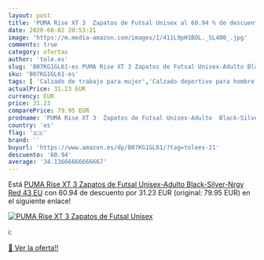 ```yaml
---
layout: post
title: 'PUMA Rise XT 3  Zapatos de Futsal Unisex al 60.94 % de descuento'
date: 2020-08-02 20:53:21
image: 'https://m.media-amazon.com/images/I/411L9pH1BOL._SL400_.jpg'
comments: true
category: ofertas
author: 'tole.es'
slug: 'B07KG1GL61-es PUMA Rise XT 3 Zapatos de Futsal Unisex-Adulto Black-...'
sku: 'B07KG1GL61-es'
tags: [ 'Calzado de trabajo para mujer','Calzado deportivo para hombre','Calzado sanitario y de hostelería para mujer','Chanclas y sandalias de piscina para hombre','Sandalias y chanclas para niña','Zapatillas y calzado deportivo para hombre','Zapatos','Zapatos para hombre','Zapatos para mujer','Zapatos para niñas pequeñas','Zapatos y complementos','Zuecos sanitarios y de hostelería para mujer','Zuecos y mules para hombre','zapatos', ]
actualPrice: 31.23 EUR
currency: EUR
price: 31.23
comparePrice: 79.95 EUR
prodname: 'PUMA Rise XT 3  Zapatos de Futsal Unisex-Adulto  Black-Silver-Nrgy Red  43 EU'
country: 'es'
flag: '🇪🇸'
brand: ''
buyurl: 'https://www.amazon.es/dp/B07KG1GL61/?tag=tolees-21'
descuento: '60.94'
average: '34.13666666666667'
---
```


Está [PUMA Rise XT 3  Zapatos de Futsal Unisex-Adulto  Black-Silver-Nrgy Red  43 EU](https://www.amazon.es/dp/B07KG1GL61/?tag=tolees-21) con 60.94 de descuento por 31.23 EUR (original: 79.95 EUR) en el siguiente enlace!

[![PUMA Rise XT 3  Zapatos de Futsal Unisex](https://m.media-amazon.com/images/I/411L9pH1BOL._SL400_.jpg)](https://www.amazon.es/dp/B07KG1GL61/?tag=tolees-21)

ℹ️:


[🛒 Ver la oferta!!](https://www.amazon.es/dp/B07KG1GL61/?tag=tolees-21)
